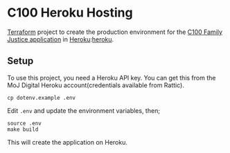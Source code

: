 # C100 Heroku Hosting

[Terraform][terraform] project to create the production environment for the [C100 Family Justice application][c100-app] in [Heroku]:[heroku].

[terraform]: https://www.terraform.io/
[c100-app]: https://github.com/ministryofjustice/c100-application
[heroku]: https://heroku.com

## Setup

To use this project, you need a Heroku API key. You can get this from the MoJ Digital Heroku account(credentials available from Rattic).

    cp dotenv.example .env

Edit `.env` and update the environment variables, then;

    source .env
    make build

This will create the application on Heroku.
